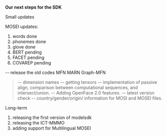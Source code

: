 **Our next steps for the SDK**

Small updates

MOSEI updates:
1. words done
2. phonemes done
3. glove done
4. BERT pending
5. FACET pending
6. COVAREP pending

-- release the old codes MFN MARN Graph-MFN
>-- dimension names
-- getting tensors
-- implementation of passive align, comparison between computational sequences, and intersect/union.
-- Adding OpenFace 2.0 features. 
-- latest version check
-- country/gender/origin/ information for MOSI and MOSEI files. 


Long-term

1. releasing the first version of modelsdk
2. releasing the ICT-MMMO
3. adding support for Multilingual MOSEI

